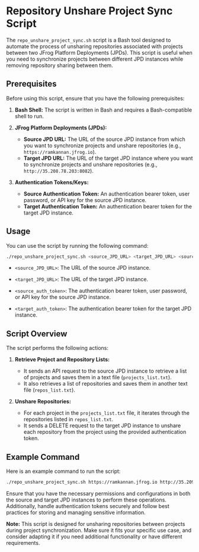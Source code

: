 # Repository Unshare Project Sync Script

The `repo_unshare_project_sync.sh` script is a Bash tool designed to automate the process of unsharing repositories associated with projects between two JFrog Platform Deployments (JPDs). This script is useful when you need to synchronize projects between different JPD instances while removing repository sharing between them.

## Prerequisites

Before using this script, ensure that you have the following prerequisites:

1. **Bash Shell:** The script is written in Bash and requires a Bash-compatible shell to run.

2. **JFrog Platform Deployments (JPDs):**
    - **Source JPD URL:** The URL of the source JPD instance from which you want to synchronize projects and unshare repositories (e.g., `https://ramkannan.jfrog.io`).
    - **Target JPD URL:** The URL of the target JPD instance where you want to synchronize projects and unshare repositories (e.g., `http://35.208.78.203:8082`).

3. **Authentication Tokens/Keys:**
    - **Source Authentication Token:** An authentication bearer token, user password, or API key for the source JPD instance.
    - **Target Authentication Token:** An authentication bearer token for the target JPD instance.

## Usage

You can use the script by running the following command:

```bash
./repo_unshare_project_sync.sh <source_JPD_URL> <target_JPD_URL> <source_auth_token> <target_auth_token>
```

- `<source_JPD_URL>`: The URL of the source JPD instance.

- `<target_JPD_URL>`: The URL of the target JPD instance.

- `<source_auth_token>`: The authentication bearer token, user password, or API key for the source JPD instance.

- `<target_auth_token>`: The authentication bearer token for the target JPD instance.

## Script Overview

The script performs the following actions:

1. **Retrieve Project and Repository Lists:**
    - It sends an API request to the source JPD instance to retrieve a list of projects and saves them in a text file (`projects_list.txt`).
    - It also retrieves a list of repositories and saves them in another text file (`repos_list.txt`).

2. **Unshare Repositories:**
    - For each project in the `projects_list.txt` file, it iterates through the repositories listed in `repos_list.txt`.
    - It sends a DELETE request to the target JPD instance to unshare each repository from the project using the provided authentication token.

## Example Command

Here is an example command to run the script:

```bash
./repo_unshare_project_sync.sh https://ramkannan.jfrog.io http://35.209.109.173:8082 <source_token> <target_token>
```

Ensure that you have the necessary permissions and configurations in both the source and target JPD instances to perform these operations. Additionally, handle authentication tokens securely and follow best practices for storing and managing sensitive information.

**Note:** This script is designed for unsharing repositories between projects during project synchronization. Make sure it fits your specific use case, and consider adapting it if you need additional functionality or have different requirements.
